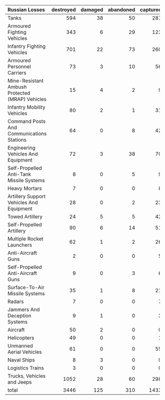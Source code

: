 | Russian Losses                                   |   destroyed |   damaged |   abandoned |   captured |   total |
|:-------------------------------------------------|------------:|----------:|------------:|-----------:|--------:|
| Tanks                                            |         594 |        38 |          50 |        287 |     969 |
| Armoured Fighting Vehicles                       |         343 |         6 |          29 |        123 |     501 |
| Infantry Fighting Vehicles                       |         701 |        22 |          73 |        260 |    1056 |
| Armoured Personnel Carriers                      |          73 |         3 |          10 |         56 |     142 |
| Mine-Resistant Ambush Protected  (MRAP) Vehicles |          15 |         4 |           2 |          9 |      30 |
| Infantry Mobility Vehicles                       |          80 |         2 |           1 |         31 |     114 |
| Command Posts And Communications Stations        |          64 |         0 |           8 |         42 |     114 |
| Engineering Vehicles And Equipment               |          72 |         3 |          38 |         70 |     183 |
| Self-Propelled Anti-Tank Missile Systems         |           8 |         0 |           5 |          9 |      22 |
| Heavy Mortars                                    |           7 |         0 |           0 |          8 |      15 |
| Artillery Support Vehicles And Equipment         |          28 |         0 |           2 |         23 |      53 |
| Towed Artillery                                  |          24 |         5 |           5 |         42 |      76 |
| Self-Propelled Artillery                         |          90 |         6 |          14 |         51 |     161 |
| Multiple Rocket Launchers                        |          62 |         1 |           2 |         26 |      91 |
| Anti-Aircraft Guns                               |           2 |         0 |           0 |          5 |       7 |
| Self-Propelled Anti-Aircraft Guns                |           9 |         0 |           3 |          6 |      18 |
| Surface-To-Air Missile Systems                   |          35 |         1 |           8 |         21 |      65 |
| Radars                                           |           7 |         0 |           0 |          7 |      14 |
| Jammers And Deception Systems                    |           9 |         1 |           0 |          3 |      13 |
| Aircraft                                         |          50 |         2 |           0 |          0 |      52 |
| Helicopters                                      |          49 |         0 |           0 |          1 |      50 |
| Unmanned Aerial Vehicles                         |          61 |         0 |           0 |         55 |     116 |
| Naval Ships                                      |           8 |         3 |           0 |          0 |      11 |
| Logistics Trains                                 |           3 |         0 |           0 |          0 |       3 |
| Trucks, Vehicles and Jeeps                       |        1052 |        28 |          60 |        298 |    1438 |
| total                                            |        3446 |       125 |         310 |       1433 |    5314 |